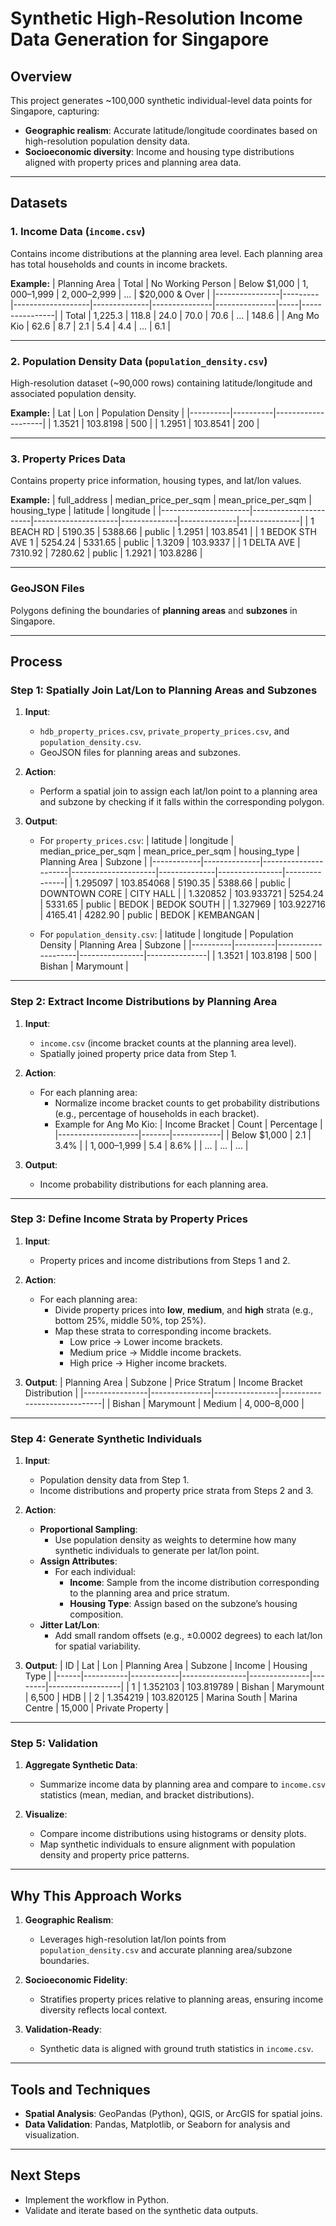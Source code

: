 # Synthetic High-Resolution Income Data Generation for Singapore

## **Overview**
This project generates ~100,000 synthetic individual-level data points for Singapore, capturing:
- **Geographic realism**: Accurate latitude/longitude coordinates based on high-resolution population density data.
- **Socioeconomic diversity**: Income and housing type distributions aligned with property prices and planning area data.

---

## **Datasets**
### **1. Income Data (`income.csv`)**
Contains income distributions at the planning area level. Each planning area has total households and counts in income brackets.

**Example:**
| Planning Area  | Total   | No Working Person | Below $1,000 | $1,000–$1,999 | $2,000–$2,999 | ... | $20,000 & Over |
|----------------|---------|-------------------|--------------|---------------|---------------|-----|----------------|
| Total          | 1,225.3 | 118.8            | 24.0         | 70.0          | 70.6          | ... | 148.6          |
| Ang Mo Kio     | 62.6    | 8.7              | 2.1          | 5.4           | 4.4           | ... | 6.1            |

---

### **2. Population Density Data (`population_density.csv`)**
High-resolution dataset (~90,000 rows) containing latitude/longitude and associated population density.

**Example:**
| Lat      | Lon      | Population Density |
|----------|----------|--------------------|
| 1.3521   | 103.8198 | 500                |
| 1.2951   | 103.8541 | 200                |

---

### **3. Property Prices Data**
Contains property price information, housing types, and lat/lon values.

**Example:**
| full_address         | median_price_per_sqm | mean_price_per_sqm | housing_type | latitude     | longitude     |
|----------------------|-----------------------|---------------------|--------------|--------------|---------------|
| 1 BEACH RD           | 5190.35              | 5388.66            | public       | 1.2951       | 103.8541      |
| 1 BEDOK STH AVE 1    | 5254.24              | 5331.65            | public       | 1.3209       | 103.9337      |
| 1 DELTA AVE          | 7310.92              | 7280.62            | public       | 1.2921       | 103.8286      |

---

### **GeoJSON Files**
Polygons defining the boundaries of **planning areas** and **subzones** in Singapore.

---

## **Process**

### **Step 1: Spatially Join Lat/Lon to Planning Areas and Subzones**
1. **Input**:
   - `hdb_property_prices.csv`, `private_property_prices.csv`, and `population_density.csv`.
   - GeoJSON files for planning areas and subzones.

2. **Action**:
   - Perform a spatial join to assign each lat/lon point to a planning area and subzone by checking if it falls within the corresponding polygon.

3. **Output**:
   - For `property_prices.csv`:
     | latitude        | longitude          | median_price_per_sqm | mean_price_per_sqm | housing_type | Planning Area  | Subzone       |
     |------------|--------------|----------------------|---------------------|--------------|----------------|---------------|
     | 1.295097   | 103.854068   | 5190.35             | 5388.66            | public       | DOWNTOWN CORE  | CITY HALL     |
     | 1.320852   | 103.933721   | 5254.24             | 5331.65            | public       | BEDOK          | BEDOK SOUTH   |
     | 1.327969   | 103.922716   | 4165.41             | 4282.90            | public       | BEDOK          | KEMBANGAN     |


   - For `population_density.csv`:
     | latitude      | longitude      | Population Density | Planning Area  | Subzone       |
     |----------|----------|--------------------|----------------|---------------|
     | 1.3521   | 103.8198 | 500                | Bishan         | Marymount     |

---

### **Step 2: Extract Income Distributions by Planning Area**
1. **Input**:
   - `income.csv` (income bracket counts at the planning area level).
   - Spatially joined property price data from Step 1.

2. **Action**:
   - For each planning area:
     - Normalize income bracket counts to get probability distributions (e.g., percentage of households in each bracket).
     - Example for Ang Mo Kio:
       | Income Bracket     | Count | Percentage |
       |--------------------|-------|------------|
       | Below $1,000       | 2.1   | 3.4%       |
       | $1,000–$1,999      | 5.4   | 8.6%       |
       | ...                | ...   | ...        |

3. **Output**:
   - Income probability distributions for each planning area.

---

### **Step 3: Define Income Strata by Property Prices**
1. **Input**:
   - Property prices and income distributions from Steps 1 and 2.

2. **Action**:
   - For each planning area:
     - Divide property prices into **low**, **medium**, and **high** strata (e.g., bottom 25%, middle 50%, top 25%).
     - Map these strata to corresponding income brackets.
       - Low price → Lower income brackets.
       - Medium price → Middle income brackets.
       - High price → Higher income brackets.

3. **Output**:
   | Planning Area  | Subzone       | Price Stratum  | Income Bracket Distribution |
   |----------------|---------------|----------------|-----------------------------|
   | Bishan         | Marymount     | Medium         | $4,000–$8,000              |

---

### **Step 4: Generate Synthetic Individuals**
1. **Input**:
   - Population density data from Step 1.
   - Income distributions and property price strata from Steps 2 and 3.

2. **Action**:
   - **Proportional Sampling**:
     - Use population density as weights to determine how many synthetic individuals to generate per lat/lon point.
   - **Assign Attributes**:
     - For each individual:
       - **Income**: Sample from the income distribution corresponding to the planning area and price stratum.
       - **Housing Type**: Assign based on the subzone’s housing composition.
   - **Jitter Lat/Lon**:
     - Add small random offsets (e.g., ±0.0002 degrees) to each lat/lon for spatial variability.

3. **Output**:
   | ID   | Lat       | Lon        | Planning Area  | Subzone       | Income | Housing Type     |
   |------|-----------|------------|----------------|---------------|--------|------------------|
   | 1    | 1.352103  | 103.819789 | Bishan         | Marymount     | 6,500  | HDB             |
   | 2    | 1.354219  | 103.820125 | Marina South   | Marina Centre | 15,000 | Private Property |

---

### **Step 5: Validation**
1. **Aggregate Synthetic Data**:
   - Summarize income data by planning area and compare to `income.csv` statistics (mean, median, and bracket distributions).

2. **Visualize**:
   - Compare income distributions using histograms or density plots.
   - Map synthetic individuals to ensure alignment with population density and property price patterns.

---

## **Why This Approach Works**
1. **Geographic Realism**:
   - Leverages high-resolution lat/lon points from `population_density.csv` and accurate planning area/subzone boundaries.

2. **Socioeconomic Fidelity**:
   - Stratifies property prices relative to planning areas, ensuring income diversity reflects local context.

3. **Validation-Ready**:
   - Synthetic data is aligned with ground truth statistics in `income.csv`.

---

## **Tools and Techniques**
- **Spatial Analysis**: GeoPandas (Python), QGIS, or ArcGIS for spatial joins.
- **Data Validation**: Pandas, Matplotlib, or Seaborn for analysis and visualization.

---

## **Next Steps**
- Implement the workflow in Python.
- Validate and iterate based on the synthetic data outputs.
